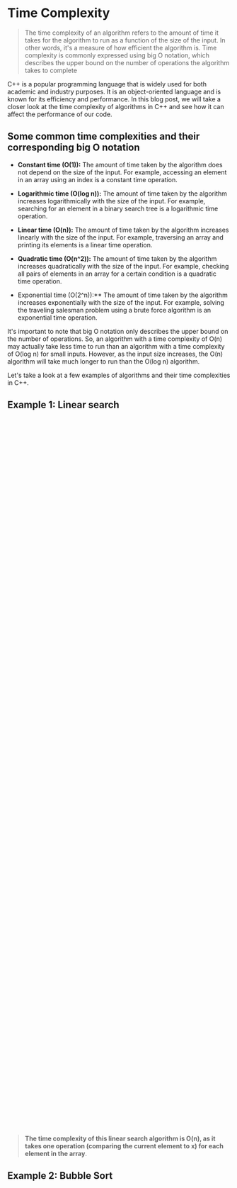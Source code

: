 # Time Complexity

> The time complexity of an algorithm refers to the amount of time it takes for the algorithm to run as a function of the size of the input. In other words, it's a measure of how efficient the algorithm is. Time complexity is commonly expressed using big O notation, which describes the upper bound on the number of operations the algorithm takes to complete

C++ is a popular programming language that is widely used for both academic and industry purposes. It is an object-oriented language and is known for its efficiency and performance. In this blog post, we will take a closer look at the time complexity of algorithms in C++ and see how it can affect the performance of our code.

## Some common time complexities and their corresponding big O notation

- **Constant time (O(1)):** The amount of time taken by the algorithm does not depend on the size of the input. For example, accessing an element in an array using an index is a constant time operation.

- **Logarithmic time (O(log n)):** The amount of time taken by the algorithm increases logarithmically with the size of the input. For example, searching for an element in a binary search tree is a logarithmic time operation.

- **Linear time (O(n)):** The amount of time taken by the algorithm increases linearly with the size of the input. For example, traversing an array and printing its elements is a linear time operation.

- **Quadratic time (O(n^2)):** The amount of time taken by the algorithm increases quadratically with the size of the input. For example, checking all pairs of elements in an array for a certain condition is a quadratic time operation.

- Exponential time (O(2^n)):\*\* The amount of time taken by the algorithm increases exponentially with the size of the input. For example, solving the traveling salesman problem using a brute force algorithm is an exponential time operation.

It's important to note that big O notation only describes the upper bound on the number of operations. So, an algorithm with a time complexity of O(n) may actually take less time to run than an algorithm with a time complexity of O(log n) for small inputs. However, as the input size increases, the O(n) algorithm will take much longer to run than the O(log n) algorithm.

Let's take a look at a few examples of algorithms and their time complexities in C++.

## Example 1: Linear search

<p align="center">
    <img src="/05_Material/CodeSnaps/time1.png" style="height: 40vh; padding-left: 50vh;">
    
 </p>

> **The time complexity of this linear search algorithm is O(n), as it takes one operation (comparing the current element to x) for each element in the array**.

## Example 2: Bubble Sort

<p align="center">
    <img src="/05_Material/CodeSnaps/time2.png" style="height: 40vh; padding-left: 50vh;">
    
 </p>

> **The time complexity of this bubble sort algorithm is O(n^2), as it takes n operations (comparing and swapping**

# Step by Step guide to calcualte the time complexity of any algorithum

## Step 1: Understand the problem

Before calculating the time complexity, it's important to understand the problem that the algorithm is trying to solve. In this example, let's consider a simple algorithm that takes an array of integers and finds the maximum value.

## Step 2: Identify the basic operations

Identify the basic operations that the algorithm performs as a function of the input size. In this example, the basic operation is the comparison of two integers.

## Step 3: Count the number of operations

Count the number of times the basic operations are performed as a function of the input size. For example, if the input array has n elements, the algorithm will perform n-1 comparisons.

## Step 4: Express the time complexity

Express the time complexity using big O notation. In this example, the time complexity is O(n), since the number of comparisons increases linearly with the input size.

## Step 5: Analyze the time complexity

Analyze the time complexity to understand how the algorithm performs as the input size increases. O(n) is considered to be a linear time complexity and is generally considered to be efficient for small to medium-sized inputs.

# Example:

<p align="center">
    <img src="/05_Material/CodeSnaps/time3.png" style="height: 40vh; padding-left: 50vh;">
 </p>

Here, the basic operation is comparison of two integers and assignment operation. The number of times the comparison is performed is n-1, as the number of elements in the array are n. So, the time complexity of this algorithm is O(n) which is considered as Linear Time Complexity.

Note: Time complexity of arithmetic operations like addition, subtraction, multiplication, division etc. are considered as O(1) as they take constant time regardless of the input size.

It's always important to test the algorithm with different inputs and different implementations to ensure that the time complexity is accurate.

## Short Note:

- **Cost**: Every number of operation
- **Time**: Number of times repeated

Like ,

<p align="center">
    <img src="/05_Material/CodeSnaps/time4.png" style="height: 40vh; padding-left: 50vh;">
 </p>

- The time complexity of **T=2n** and **T=cn** both are same even c = 100000000000 Consuming part is n
so 
  Time Complexity =O(n)
./automateGit.sh "Added:Time Complexity"